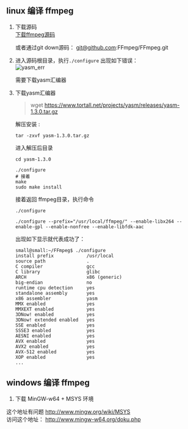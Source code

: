 ## linux 编译 ffmpeg
1. 下载源码  
    [下载ffmpeg源码](https://github.com/FFmpeg/FFmpeg)

    或者通过git down源码：
        git@github.com:FFmpeg/FFmpeg.git
2. 进入源码根目录，执行`./configure` 出现如下错误：  
    ![yasm_err](/res/ffmpeg/ffmpeg.png)

    需要下载yasm汇编器
3. 下载yasm汇编器
    > wget https://www.tortall.net/projects/yasm/releases/yasm-1.3.0.tar.gz

    解压安装  :  
    ```shell
    tar -zxvf yasm-1.3.0.tar.gz
    ```
    进入解压后目录 
    ```
    cd yasm-1.3.0

    ./configure
    # 接着 
    make 
    sudo make install
    ```
    接着返回 ffmpeg目录，执行命令
    ```
    ./configure
    
    ./configure --prefix="/usr/local/ffmpeg/" --enable-libx264 --enable-gpl --enable-nonfree --enable-libfdk-aac
    ```
    出现如下显示就代表成功了：
    ```shell
    small@small:~/FFmpeg$ ./configure
    install prefix            /usr/local
    source path               .
    C compiler                gcc
    C library                 glibc
    ARCH                      x86 (generic)
    big-endian                no
    runtime cpu detection     yes
    standalone assembly       yes
    x86 assembler             yasm
    MMX enabled               yes
    MMXEXT enabled            yes
    3DNow! enabled            yes
    3DNow! extended enabled   yes
    SSE enabled               yes
    SSSE3 enabled             yes
    AESNI enabled             yes
    AVX enabled               yes
    AVX2 enabled              yes
    AVX-512 enabled           yes
    XOP enabled               yes
    ...
    ```
## windows 编译 ffmpeg
1. 下载 MinGW-w64 + MSYS 环境

这个地址有问题
http://www.mingw.org/wiki/MSYS  
访问这个地址：
http://www.mingw-w64.org/doku.php
